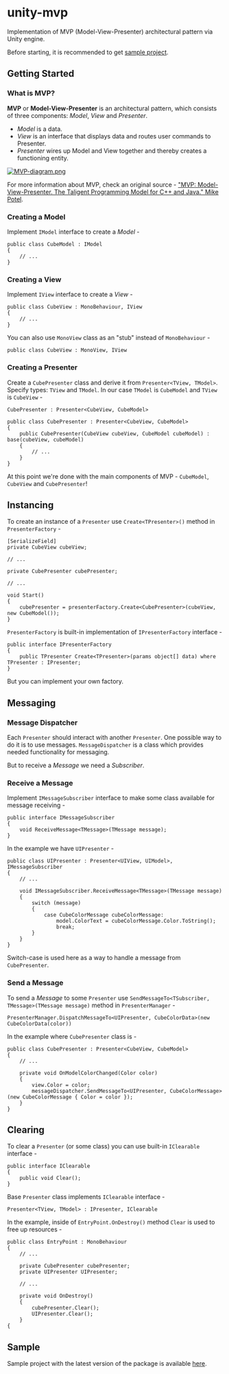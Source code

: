 # unity-mvp
Implementation of MVP (Model-View-Presenter) architectural pattern via Unity engine.

Before starting, it is recommended to get [sample project](https://github.com/dancher743/unity-mvp/releases/tag/sample-project).

Getting Started
---
### What is MVP?
**MVP** or **Model-View-Presenter** is an architectural pattern, which consists of three components: _Model_, _View_ and _Presenter_.

* _Model_ is a data.
* _View_ is an interface that displays data and routes user commands to Presenter.
* _Presenter_ wires up Model and View together and thereby creates a functioning entity.

[![MVP-diagram.png](https://i.postimg.cc/jSCcjt5W/MVP-diagram.png)](https://postimg.cc/w18LfKDH)

For more information about MVP, check an original source - ["MVP: Model-View-Presenter. The Taligent Programming Model for C++ and Java." Mike Potel](http://www.wildcrest.com/Potel/Portfolio/mvp.pdf).

### Creating a Model
Implement `IModel` interface to create a _Model_ -

```
public class CubeModel : IModel
{
	// ...
}
```

### Creating a View
Implement `IView` interface to create a _View_ -

```
public class CubeView : MonoBehaviour, IView
{
	// ...
}
```

You can also use `MonoView` class as an "stub" instead of `MonoBehaviour` -

`public class CubeView : MonoView, IView`

### Creating a Presenter
Create a `CubePresenter` class and derive it from `Presenter<TView, TModel>`. Specify types: `TView` and `TModel`. In our case `TModel` is `CubeModel` and `TView` is `CubeView` -

`CubePresenter : Presenter<CubeView, CubeModel>`

```
public class CubePresenter : Presenter<CubeView, CubeModel>
{
	public CubePresenter(CubeView cubeView, CubeModel cubeModel) : base(cubeView, cubeModel)
	{
		// ...
	}
}
```

At this point we're done with the main components of MVP - `CubeModel`, `CubeView` and `CubePresenter`!

Instancing
---
To create an instance of a `Presenter` use `Create<TPresenter>()` method in `PresenterFactory` -

```
[SerializeField]
private CubeView cubeView;

// ...

private CubePresenter cubePresenter;

// ...

void Start()
{
	cubePresenter = presenterFactory.Create<CubePresenter>(cubeView, new CubeModel());
}
```
`PresenterFactory` is built-in implementation of `IPresenterFactory` interface -

```
public interface IPresenterFactory
{
	public TPresenter Create<TPresenter>(params object[] data) where TPresenter : IPresenter;
}
```

But you can implement your own factory.

Messaging
---
### Message Dispatcher
Each `Presenter` should interact with another `Presenter`. One possible way to do it is to use messages. `MessageDispatcher` is a class which provides needed functionality for messaging.

But to receive a _Message_ we need a _Subscriber_.

### Receive a Message
Implement `IMessageSubscriber` interface to make some class available for message receiving -

```
public interface IMessageSubscriber
{
	void ReceiveMessage<TMessage>(TMessage message);
}
```

In the example we have `UIPresenter` -

```
public class UIPresenter : Presenter<UIView, UIModel>, IMessageSubscriber
{
	// ...
	
	void IMessageSubscriber.ReceiveMessage<TMessage>(TMessage message)
	{
		switch (message)
		{
			case CubeColorMessage cubeColorMessage:
				model.ColorText = cubeColorMessage.Color.ToString();
				break;
		}
	}
}
```

Switch-case is used here as a way to handle a message from `CubePresenter`.

### Send a Message
To send a _Message_ to some `Presenter` use `SendMessageTo<TSubscriber, TMessage>(TMessage message)` method in `PresenterManager` -

`PresenterManager.DispatchMessageTo<UIPresenter, CubeColorData>(new CubeColorData(color))`

In the example where `CubePresenter` class is -

```
public class CubePresenter : Presenter<CubeView, CubeModel>
{
  	// ...

	private void OnModelColorChanged(Color color)
	{
		view.Color = color;
		messageDispatcher.SendMessageTo<UIPresenter, CubeColorMessage>(new CubeColorMessage { Color = color });
	}
}
```

Clearing
---
To clear a `Presenter` (or some class) you can use built-in `IClearable` interface -

```
public interface IClearable
{
	public void Clear();
}
```

Base `Presenter` class implements `IClearable` interface -

`Presenter<TView, TModel> : IPresenter, IClearable`

In the example, inside of `EntryPoint.OnDestroy()` method `Clear` is used to free up resources -

```
public class EntryPoint : MonoBehaviour
{
	// ...
	
	private CubePresenter cubePresenter;
	private UIPresenter UIPresenter;

	// ...

	private void OnDestroy()
	{
		cubePresenter.Clear();
		UIPresenter.Clear();
	}
{
```

Sample
---
Sample project with the latest version of the package is available [here](https://github.com/dancher743/unity-mvp/releases/tag/sample-project).
